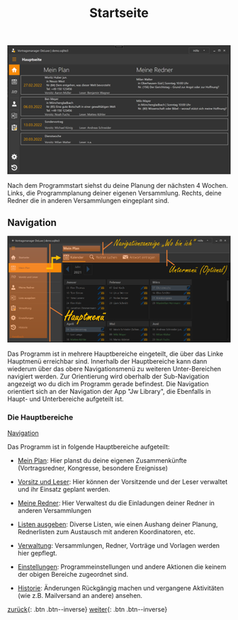 ﻿---
title: "Startseite"
---

![Startseite](images/startseite_01.png)

Nach dem Programmstart siehst du deine Planung der nächsten 4 Wochen.
Links, die Programmplanung deiner eigenen Versammlung.
Rechts, deine Redner die in anderen Versammlungen eingeplant sind.

## Navigation ##

![Startseite](images/navigation_01.png)

Das Programm ist in mehrere Hauptbereiche eingeteilt, die über das Linke Hauptmenü erreichbar sind.
Innerhalb der Hauptbereiche kann dann wiederum über das obere Navigationsmenü zu weiteren Unter-Bereichen navigiert werden.
Zur Orientierung wird oberhalb der Sub-Navigation angezeigt wo du dich im Programm gerade befindest.
Die Navigation orientiert sich an der Navigation der App "Jw Library", die Ebenfalls in Haupt- und Unterbereiche aufgeteilt ist.

### Die Hauptbereiche ###

[Navigation](images/navigation_02.png)

Das Programm ist in folgende Hauptbereiche aufgeteilt:

* [Mein Plan](MeinPlan.md): Hier planst du deine eigenen Zusammenkünfte (Vortragsredner, Kongresse, besondere Ereignisse)
* [Vorsitz und Leser](WeiterePlannungen.md): Hier können der Vorsitzende und der Leser verwaltet und ihr Einsatz geplant werden.

* [Meine Redner](MeineRedner.md): Hier Verwaltest du die Einladungen deiner Redner in anderen Versammlungen

* [Listen ausgeben](ListenAusgeben.md): Diverse Listen, wie einen Aushang deiner Planung, Rednerlisten zum Austausch mit anderen Koordinatoren, etc.

* [Verwaltung](Verwaltung.md): Versammlungen, Redner, Vorträge und Vorlagen werden hier gepflegt.

* [Einstellungen](Einstellungen.md): Programmeinstellungen und andere Aktionen die keinem der obigen Bereiche zugeordnet sind.

* [Historie](Historie.md): Änderungen Rückgängig machen und vergangene Aktivitäten (wie z.B. Mailversand an andere) ansehen.


[zurück](Initialisierung.md){: .btn .btn--inverse}  [weiter](MeinPlanKalender.md){: .btn .btn--inverse}
